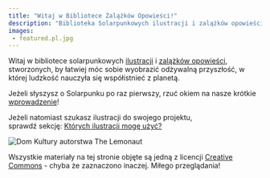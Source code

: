 ```yaml
---
title: "Witaj w Bibliotece Zalążków Opowieści!"
description: "Biblioteka Solarpunkowych ilustracji i zalążków opowieści stworzonych, łatwiej móc sobie wyobrazić lepszą przyszłość klimatyczną!"
images:
 - featured.pl.jpg
---
```


Witaj w bibliotece solarpunkowych [ilustracji](/pl/art) i [zalążków opowieści](/pl/seeds/), stworzonych, by łatwiej móc sobie wyobrazić odżywalną przyszłość, w której ludzkość nauczyła się współistnieć z planetą.

Jeżeli słyszysz o Solarpunku po raz pierwszy, rzuć okiem na nasze krótkie [wprowadzenie](/pl/essays/what-is-solarpunk)!

Jeżeli natomiast szukasz ilustracji do swojego projektu, sprawdź sekcję: [Których ilustracji mogę użyć?](/pl/pages/which-art-can-i-use)

![Dom Kultury autorstwa The Lemonaut](cover.jpg "[Dom Kultury](/pl/art/the-lemonaut-community-center/) CC BY-SA 4.0 [The Lemonaut](/pl/authors/thelemonaut)")

Wszystkie materiały na tej stronie objęte są jedną z licencji [Creative Commons](https://creativecommons.pl/poznaj-licencje-creative-commons/) - chyba że zaznaczono inaczej. Miłego przeglądania!
